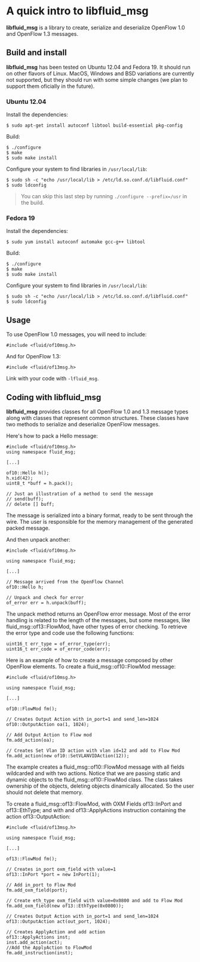 # A quick intro to libfluid_msg
**libfluid_msg** is a library to create, serialize and deserialize OpenFlow 1.0 
and OpenFlow 1.3 messages.

## Build and install
**libfluid_msg** has been tested on Ubuntu 12.04 and Fedora 19. It should run 
on other flavors of Linux. MacOS, Windows and BSD variations are currently not 
supported, but they should run with some simple changes (we plan to support 
them oficially in the future).

### Ubuntu 12.04
Install the dependencies:
~~~{.sh}
$ sudo apt-get install autoconf libtool build-essential pkg-config
~~~

Build:
~~~{.sh}
$ ./configure
$ make
$ sudo make install
~~~

Configure your system to find libraries in `/usr/local/lib`:
~~~{.sh}
$ sudo sh -c "echo /usr/local/lib > /etc/ld.so.conf.d/libfluid.conf"
$ sudo ldconfig
~~~
> You can skip this last step by running `./configure --prefix=/usr` in the 
> build.

### Fedora 19
Install the dependencies:
~~~{.sh}
$ sudo yum install autoconf automake gcc-g++ libtool
~~~

Build:
~~~{.sh}
$ ./configure
$ make
$ sudo make install
~~~

Configure your system to find libraries in `/usr/local/lib`:
~~~{.sh}
$ sudo sh -c "echo /usr/local/lib > /etc/ld.so.conf.d/libfluid.conf"
$ sudo ldconfig
~~~

## Usage
To use OpenFlow 1.0 messages, you will need to include:
~~~{.cc}
#include <fluid/of10msg.h>
~~~

And for OpenFlow 1.3:
~~~{.cc}
#include <fluid/of13msg.h>
~~~

Link with your code with `-lfluid_msg`.

## Coding with libfluid_msg

**libfluid_msg** provides classes for all OpenFlow 1.0 and 1.3 message types 
along with classes that represent common structures. These classes have two 
methods to serialize and deserialize OpenFlow messages.

Here's how to pack a Hello message:
~~~{.cc}
#include <fluid/of10msg.h>   
using namespace fluid_msg;

[...]

of10::Hello h();
h.xid(42);
uint8_t *buff = h.pack();

// Just an illustration of a method to send the message
// send(buff);
// delete [] buff;
~~~
The message is serialized into a binary format, ready to be sent
through the wire. The user is responsible for the memory management 
of the generated packed message. 

And then unpack another:
~~~{.cc}
#include <fluid/of10msg.h>   

using namespace fluid_msg;

[...]

// Message arrived from the OpenFlow Channel
of10::Hello h;

// Unpack and check for error
of_error err = h.unpack(buff);
~~~
The unpack method returns an OpenFlow error message. Most of the
error handling is related to the length of the messages, but some
messages, like fluid_msg::of13::FlowMod, have other types of error
checking.
To retrieve the error type and code use the following functions:

~~~{.cc}
uint16_t err_type = of_error_type(err);
uint16_t err_code = of_error_code(err);
~~~

Here is an example of how to create a message composed by other
OpenFlow elements.
To create a fluid_msg::of10::FlowMod message:
~~~{.cc}
#include <fluid/of10msg.h>

using namespace fluid_msg;

[...]

of10::FlowMod fm();

// Creates Output Action with in_port=1 and send_len=1024
of10::OutputAction oa(1, 1024);

// Add Output Action to Flow mod
fm.add_action(oa);

// Creates Set Vlan ID action with vlan id=12 and add to Flow Mod 
fm.add_action(new of10::SetVLANVIDAction(12));
~~~
The example creates a fluid_msg::of10::FlowMod message with all
fields wildcarded and with two actions. Notice that we are passing
static and dynamic objects to the fluid_msg::of10::FlowMod class.
The class takes ownership of the objects, deleting objects dinamically allocated.
So the user should not delete that memory.

To create a fluid_msg::of13::FlowMod, with OXM Fields of13::InPort and of13::EthType;
and with and  of13::ApplyActions instruction containing the action of13::OutputAction:

~~~{.cc}
#include <fluid/of13msg.h>

using namespace fluid_msg;

[...]

of13::FlowMod fm();

// Creates in_port oxm_field with value=1
of13::InPort *port = new InPort(1);

// Add in_port to Flow Mod
fm.add_oxm_field(port);

// Create eth_type oxm_field with value=0x0800 and add to Flow Mod
fm.add_oxm_field(new of13::EthType(0x0800));

// Creates Output Action with in_port=1 and send_len=1024
of13::OutputAction act(out_port, 1024);

// Creates ApplyAction and add action
of13::ApplyActions inst; 
inst.add_action(act);
//Add the ApplyAction to FlowMod
fm.add_instruction(inst);
~~~

